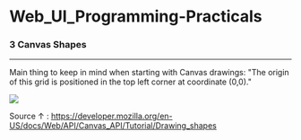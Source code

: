 # Web_UI_Programming-Practicals

### 3 Canvas Shapes
---
Main thing to keep in mind when starting with Canvas drawings: "The origin of this grid is positioned in the top left corner at coordinate (0,0)."

![](https://media.prod.mdn.mozit.cloud/attachments/2012/07/09/224/70658d72d2408295cdfba55e6cd5fcc8/Canvas_default_grid.png)

Source ↑ : https://developer.mozilla.org/en-US/docs/Web/API/Canvas_API/Tutorial/Drawing_shapes
